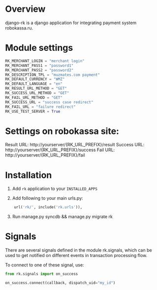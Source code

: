 # Overview

django-rk is a django application for integrating payment system
robokassa.ru.

# Module settings

```python
RK_MERCHANT_LOGIN = "merchant login"
RK_MERCHANT_PASS1 = "password1"
RK_MERCHANT_PASS2 = "password2"
RK_DESCRIPTION_TPL = "muzmates.com payment"
RK_DEFAULT_CURRENCY = "WMZ"
RK_DEFAULT_LANGUAGE = "en"
RK_RESULT_URL_METHOD = "GET"
RK_SUCCESS_URL_METHOD = "GET"
RK_FAIL_URL_METHOD = "GET"
RK_SUCCESS_URL = "success case redirect"
RK_FAIL_URL = "failure redirect"
RK_USE_TEST_SERVER = True
```

# Settings on robokassa site:

Result URL: http://yourserver/{RK_URL_PREFIX}/result
Success URL: http://yourserver/{RK_URL_PREFIX}/success
Fail URL: http://yourserver/{RK_URL_PREFIX}/fail

# Installation

1. Add `rk` application to your `INSTALLED_APPS`

2. Add following to your main urls.py:

```python
    url('rk/', include('rk.urls')),
```

3. Run manage.py syncdb && manage.py migrate rk

# Signals

There are several signals defined in the module rk.signals, which can be used
to get notified on different events in transaction processing flow.

To connect to one of these signal, use:

```python
from rk.signals import on_success

on_success.connect(callback, dispatch_uid="my_id")
```
